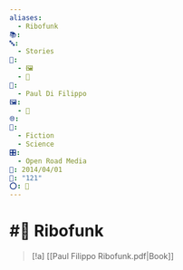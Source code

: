 ```yaml
---
aliases:
  - Ribofunk
📚: 
🔤:
  - Stories
📁:
  - 🖼️
  - 📖
👤:
  - Paul Di Filippo
🖼️:
  - 📖
🌐: 
📖:
  - Fiction
  - Science
🎛️:
  - Open Road Media
📅: 2014/04/01
🔢: "121"
⭕: 🏁
---
```

# #📖 Ribofunk

> [!a] [[Paul Filippo Ribofunk.pdf|Book]]